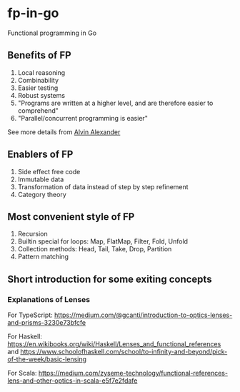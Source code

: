# fp-in-go
Functional programming in Go

## Benefits of FP

1. Local reasoning
1. Combinability
1. Easier testing
1. Robust systems
1. "Programs are written at a higher level, and are therefore easier to comprehend"
1. "Parallel/concurrent programming is easier"

See more details from [Alvin Alexander](https://alvinalexander.com/scala/fp-book/benefits-of-functional-programming/)

## Enablers of FP

1. Side effect free code
1. Immutable data
1. Transformation of data instead of step by step refinement
1. Category theory

## Most convenient style of FP

1. Recursion
1. Builtin special for loops: Map, FlatMap, Filter, Fold, Unfold
1. Collection methods: Head, Tail, Take, Drop, Partition
1. Pattern matching


## Short introduction for some exiting concepts

### Explanations of Lenses

For TypeScript: https://medium.com/@gcanti/introduction-to-optics-lenses-and-prisms-3230e73bfcfe

For Haskell: https://en.wikibooks.org/wiki/Haskell/Lenses_and_functional_references and https://www.schoolofhaskell.com/school/to-infinity-and-beyond/pick-of-the-week/basic-lensing

For Scala: https://medium.com/zyseme-technology/functional-references-lens-and-other-optics-in-scala-e5f7e2fdafe